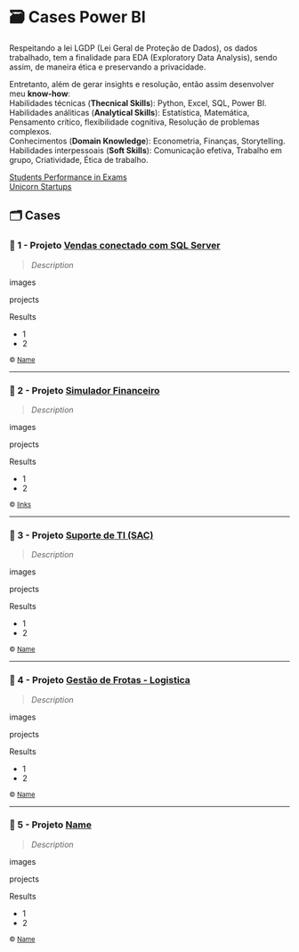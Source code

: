# 🗃️ Cases Power BI
Respeitando a lei LGDP (Lei Geral de Proteção de Dados), os dados trabalhado, tem a finalidade para EDA (Exploratory Data Analysis), sendo assim, de maneira ética e preservando a privacidade. 

Entretanto, além de gerar insights e resolução, então assim desenvolver meu **know-how**:<br>
Habilidades técnicas (**Thecnical Skills**): Python, Excel, SQL, Power BI. <br>
Habilidades análiticas (**Analytical Skills**): Estatística, Matemática, Pensamento crítico, flexibilidade cognitiva, Resolução de problemas complexos. <br>
Conhecimentos (**Domain Knowledge**): Econometria, Finanças, Storytelling. <br>
Habilidades interpessoais (**Soft Skills**): Comunicação efetiva, Trabalho em grupo, Criatividade, Ética de trabalho.

<a href="https://www.kaggle.com/datasets/spscientist/students-performance-in-exams">Students Performance in Exams</a>
<br>
<a href="https://www.kaggle.com/datasets/ramjasmaurya/unicorn-startups">Unicorn Startups</a>

## 🗂️ Cases
### 📄 1 - Projeto  [Vendas conectado com SQL Server](https://www.youtube.com/watch?v=i1XuOvKapFc)
> _Description_

images

projects

Results
- 1
- 2

<sub> © [Name](link) </sub>

<hr>

### 📄 2 - Projeto [Simulador Financeiro](https://www.youtube.com/watch?v=kU8_mNfc_yY)
> _Description_

images

projects

Results
- 1
- 2

<sub> © [links](link) </sub>

<hr>

### 📄 3 - Projeto  [Suporte de TI (SAC)](https://www.youtube.com/watch?v=R5dge3i55tM)
> _Description_

images

projects

Results
- 1
- 2

<sub> © [Name](link) </sub>

<hr>

### 📄 4 - Projeto  [Gestão de Frotas - Logistica](https://www.youtube.com/watch?v=SWCFx4g7ID8)
> _Description_

images

projects

Results
- 1
- 2

<sub> © [Name](link) </sub>

<hr>

### 📄 5 - Projeto  [Name](link)
> _Description_

images

projects

Results
- 1
- 2

<sub> © [Name](link) </sub>
